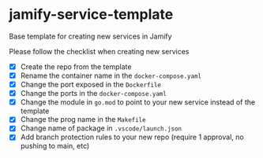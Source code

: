 # jamify-service-template
Base template for creating new services in Jamify

Please follow the checklist when creating new services

- [x] Create the repo from the template
- [x] Rename the container name in the `docker-compose.yaml`
- [x] Change the port exposed in the `Dockerfile`
- [x] Change the ports in the  `docker-compose.yaml`
- [x] Change the module in `go.mod` to point to your new service instead of the template
- [x] Change the prog name in the `Makefile`
- [x] Change name of package in `.vscode/launch.json`
- [x] Add branch protection rules to your new repo (require 1 approval, no pushing to main, etc)
